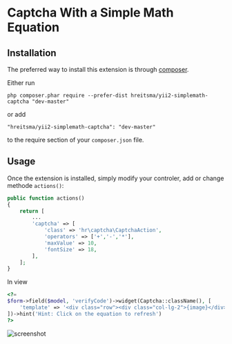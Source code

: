Captcha With a Simple Math Equation
==========================

Installation
------------

The preferred way to install this extension is through [composer](http://getcomposer.org/download/).

Either run

```
php composer.phar require --prefer-dist hreitsma/yii2-simplemath-captcha "dev-master"
```

or add

```
"hreitsma/yii2-simplemath-captcha": "dev-master"
```

to the require section of your `composer.json` file.


Usage
-----

Once the extension is installed, simply modify your controler, add or change methode `actions()`:

```php
public function actions()
{
	return [
		...
		'captcha' => [
            'class' => 'hr\captcha\CaptchaAction',
            'operators' => ['+','-','*'],
            'maxValue' => 10,
            'fontSize' => 18,
        ],
	];
}
```

In view
```php
<?=
$form->field($model, 'verifyCode')->widget(Captcha::className(), [
    'template' => '<div class="row"><div class="col-lg-2">{image}</div><div class="col-lg-10">{input}</div></div>',
])->hint('Hint: Click on the equation to refresh')
?>

```
![screenshot](http://s28.postimg.org/46fdggv0t/Captcha_example.jpg)
